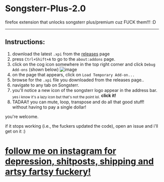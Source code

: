 # Songsterr-Plus-2.0
firefox extension that unlocks songsterr plus/premium cuz FUCK them!!! :D

---

## Instructions:

1) download the latest `.xpi` from the [releases](https://github.com/GamerGirlandCo/Songsterr-Plus-2.0/releases) page
2) press `Ctrl+Shift+A` to go to the `about:addons` page.
3) click on the cog icon somewhere in the top right corner and click `Debug Add-ons` (shown below)
![image](https://user-images.githubusercontent.com/37163052/125975319-f7e12c91-a928-4e87-afbd-b9267427f9d7.png)
4) on the page that appears, click on `Load Temporary Add-on...`
5) browse for the `.xpi` file you downloaded from the releases page..
6) navigate to any tab on Songsterr.
7) you'll notice a new icon of the songsterr logo appear in the address bar. <sub>yes i know it's a lazy icon but that's not the point lol.</sub>
**click it!**
8) TADAA!! you can mute, loop, transpose and do all that good stuff! without having to pay a single dollar!

you're welcome.

if it stops working (i.e., the fuckers updated the code), open an issue and i'll get on it :)

# [follow me on instagram for depression, shitposts, shipping and artsy fartsy fuckery\!](https://www.instagram.com/gamergirlandco)